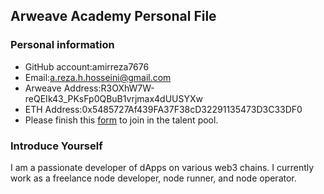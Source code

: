 ## Arweave Academy Personal File

### Personal information

- GitHub account:amirreza7676
- Email:a.reza.h.hosseini@gmail.com
- Arweave Address:R3OXhW7W-reQEIk43_PKsFp0QBuB1vrjmax4dUUSYXw
- ETH Address:0x5485727Af439FA37F38cD32291135473D3C33DF0
- Please finish this [form](https://docs.google.com/forms/d/e/1FAIpQLSfWA5fIIcBgmRppm3jNz5vmf9Mai_QMVil-2pO4r7YKn_Zhtw/viewform?usp=sf_link) to join in the talent pool.

### Introduce Yourself
I am a passionate developer of dApps on various web3 chains. I currently work as a freelance node developer, node runner, and node operator.
